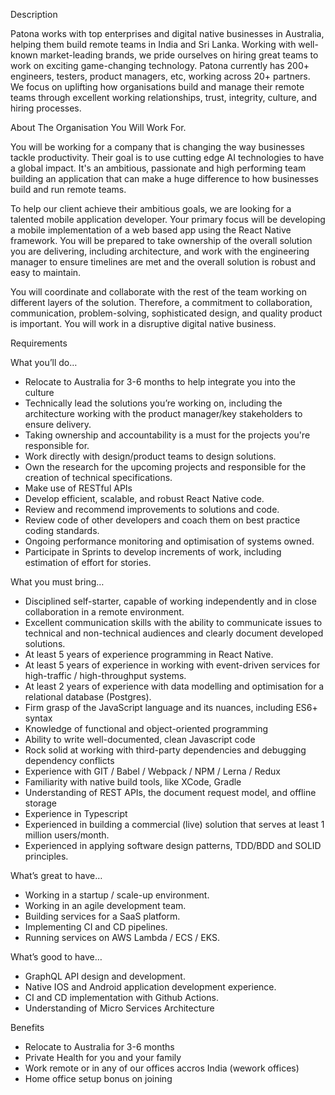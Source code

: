 Description

Patona works with top enterprises and digital native businesses in Australia, helping them build remote teams in India and Sri Lanka. Working with well-known market-leading brands, we pride ourselves on hiring great teams to work on exciting game-changing technology. Patona currently has 200+ engineers, testers, product managers, etc, working across 20+ partners. We focus on uplifting how organisations build and manage their remote teams through excellent working relationships, trust, integrity, culture, and hiring processes.

About The Organisation You Will Work For.

You will be working for a company that is changing the way businesses tackle productivity. Their goal is to use cutting edge AI technologies to have a global impact. It's an ambitious, passionate and high performing team building an application that can make a huge difference to how businesses build and run remote teams.

To help our client achieve their ambitious goals, we are looking for a talented mobile application developer. Your primary focus will be developing a mobile implementation of a web based app using the React Native framework. You will be prepared to take ownership of the overall solution you are delivering, including architecture, and work with the engineering manager to ensure timelines are met and the overall solution is robust and easy to maintain.

You will coordinate and collaborate with the rest of the team working on different layers of the solution. Therefore, a commitment to collaboration, communication, problem-solving, sophisticated design, and quality product is important. You will work in a disruptive digital native business.

Requirements

What you’ll do…

- Relocate to Australia for 3-6 months to help integrate you into the culture
- Technically lead the solutions you’re working on, including the architecture working with the product manager/key stakeholders to ensure delivery.
- Taking ownership and accountability is a must for the projects you're responsible for.
- Work directly with design/product teams to design solutions.
- Own the research for the upcoming projects and responsible for the creation of technical specifications.
- Make use of RESTful APIs
- Develop efficient, scalable, and robust React Native code.
- Review and recommend improvements to solutions and code.
- Review code of other developers and coach them on best practice coding standards.
- Ongoing performance monitoring and optimisation of systems owned.
- Participate in Sprints to develop increments of work, including estimation of effort for stories.

What you must bring…

- Disciplined self-starter, capable of working independently and in close collaboration in a remote environment.
- Excellent communication skills with the ability to communicate issues to technical and non-technical audiences and clearly document developed solutions.
- At least 5 years of experience programming in React Native.
- At least 5 years of experience in working with event-driven services for high-traffic / high-throughput systems.
- At least 2 years of experience with data modelling and optimisation for a relational database (Postgres).
- Firm grasp of the JavaScript language and its nuances, including ES6+ syntax
- Knowledge of functional and object-oriented programming
- Ability to write well-documented, clean Javascript code
- Rock solid at working with third-party dependencies and debugging dependency conflicts
- Experience with GIT / Babel / Webpack / NPM / Lerna / Redux
- Familiarity with native build tools, like XCode, Gradle
- Understanding of REST APIs, the document request model, and offline storage
- Experience in Typescript
- Experienced in building a commercial (live) solution that serves at least 1 million users/month.
- Experienced in applying software design patterns, TDD/BDD and SOLID principles.

What’s great to have…

- Working in a startup / scale-up environment.
- Working in an agile development team.
- Building services for a SaaS platform.
- Implementing CI and CD pipelines.
- Running services on AWS Lambda / ECS / EKS.

What’s good to have…

- GraphQL API design and development.
- Native IOS and Android application development experience.
- CI and CD implementation with Github Actions.
- Understanding of Micro Services Architecture

Benefits

- Relocate to Australia for 3-6 months
- Private Health for you and your family
- Work remote or in any of our offices accros India (wework offices)
- Home office setup bonus on joining
